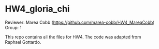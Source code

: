 # HW4_gloria_chi

Reviewer: Marea Cobb (https://github.com/marea-cobb/HW4_MareaCobb)
Group: 1

This repo contains all the files for HW4.  The code was adapted from Raphael Gottardo.
